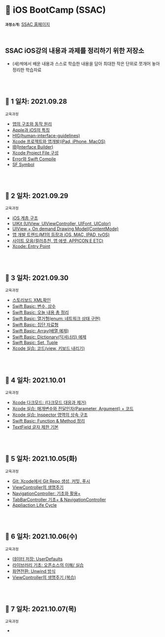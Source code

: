 # 📗 iOS BootCamp (SSAC) 

**`과정소개`:** [SSAC 홈페이지](https://ssac.seoul.kr/course/active/detail.do)

<br>

## SSAC iOS강의 내용과 과제를 정리하기 위한 저장소
- (새)싹에서 배운 내용과 스스로 학습한 내용을 담아 최대한 작은 단위로 쪼개어 놓아 정리한 학습자료


<br></br>

## 📍  1 일차: 2021.09.28
    
    교육과정

- [앱의 구조와 동작 원리](https://github.com/coddang/iOS_BootCamp_SSAC/issues/1)
- [Apple과 iOS의 특징](https://github.com/coddang/iOS_BootCamp_SSAC/issues/2)
- [HIG(human-interface-guidelines)](https://github.com/coddang/iOS_BootCamp_SSAC/issues/3)
- [Xcode 프로젝트와 앱개발(iPad, iPhone, MacOS)](https://github.com/coddang/iOS_BootCamp_SSAC/issues/4)
- [IB(Interface Builder)](https://github.com/coddang/iOS_BootCamp_SSAC/issues/5)
- [Xcode Project File 구성](https://github.com/coddang/iOS_BootCamp_SSAC/issues/new)
- [Error와 Swift Compile](https://github.com/coddang/iOS_BootCamp_SSAC/issues/7)
- [SF Symbol](https://github.com/coddang/iOS_BootCamp_SSAC/issues/8)

<br></br>

## 📍 2 일차: 2021.09.29
    
    교육과정

- [iOS 계층 구조](https://github.com/coddang/iOS_BootCamp_SSAC/issues/9)
- [UIKit (UIView, UIViewController, UIFont, UIColor)](https://github.com/coddang/iOS_BootCamp_SSAC/issues/10)
- [UIView + On demand Drawing Model(ContentMode)](https://github.com/coddang/iOS_BootCamp_SSAC/issues/11)
- [앱 개발 트렌드(M1의 등장과 iOS, MAC, IPAD, tvOS)](https://github.com/coddang/iOS_BootCamp_SSAC/issues/12)
- [사이트 모음(컬러추천, 앱 에셋, APPICON E ETC)](https://github.com/coddang/iOS_BootCamp_SSAC/issues/13)
- [Xcode: Entry Point](https://github.com/coddang/iOS_BootCamp_SSAC/issues/27)

<br></br>

## 📍 3 일차: 2021.09.30

    교육과정

- [스토리보드 XML확인](https://github.com/coddang/iOS_BootCamp_SSAC/issues/14)
- [Swift Basic: 변수, 상수](https://github.com/coddang/iOS_BootCamp_SSAC/issues/15)
- [Swift Basic: 오늘 내용 총 정리](https://github.com/coddang/iOS_BootCamp_SSAC/issues/16)
- [Swift Basic: 열거형(enum: 네트워크 상태 구현)](https://github.com/coddang/iOS_BootCamp_SSAC/issues/17)
- [Swift Basic: 집단 자료형](https://github.com/coddang/iOS_BootCamp_SSAC/issues/18)
- [Swift Basic: Array(배열 예제)](https://github.com/coddang/iOS_BootCamp_SSAC/issues/19)
- [Swift Basic: Dictionary(딕셔너리) 예제](https://github.com/coddang/iOS_BootCamp_SSAC/issues/20)
- [Swift Basic: Set, Tuple](https://github.com/coddang/iOS_BootCamp_SSAC/issues/21)
- [Xcode 실습: 코드(view, 키보드 내리기)](https://github.com/coddang/iOS_BootCamp_SSAC/issues/22)


<br></br>

## 📍 4 일차: 2021.10.01

    교육과정

- [Xcode 다크모드: (다크모드 대응과 제거)](https://github.com/coddang/iOS_BootCamp_SSAC/issues/23)
- [Xcode 실습: 매개변수와 전달인자(Parameter, Argument) + 코드](https://github.com/coddang/iOS_BootCamp_SSAC/issues/24)
- [Xcode 실습: Inspector 영역의 상속 구조](https://github.com/coddang/iOS_BootCamp_SSAC/issues/25)
- [Swift Basic: Function & Method 정리](https://github.com/coddang/iOS_BootCamp_SSAC/issues/26)
- [TextField 글자 제한 기본](https://github.com/coddang/iOS_BootCamp_SSAC/issues/34)

<br></br>

## 📍 5 일차: 2021.10.05(화)

    교육과정

- [Git: Xcode에서 Git Repo 생성, 커밋, 푸시](https://github.com/coddang/iOS_BootCamp_SSAC/issues/28)
- [ViewController의 생명주기](https://github.com/coddang/iOS_BootCamp_SSAC/issues/29)
- [NavigationController: 기초와 활용+](https://github.com/coddang/iOS_BootCamp_SSAC/issues/30)
- [TabBarController 기초+ & NavigationController](https://github.com/coddang/iOS_BootCamp_SSAC/issues/32)
- [Appliaction Life Cycle](https://github.com/coddang/iOS_BootCamp_SSAC/issues/33)

<br></br>

## 📍 6 일차: 2021.10.06(수)

    교육과정

- [데이터 저장: UserDefaults](https://github.com/coddang/iOS_BootCamp_SSAC/issues/35)
- [라이브러리 기초: 오픈소스의 이해/ 실습](https://github.com/coddang/iOS_BootCamp_SSAC/issues/36)
- [화면전환: Unwind 방식](https://github.com/coddang/iOS_BootCamp_SSAC/issues/37)
- [ViewController의 생명주기 (복습)](https://github.com/coddang/iOS_BootCamp_SSAC/issues/38)


<br></br>

## 📍 7 일차: 2021.10.07(목)

    교육과정

- []()

<br></br>
